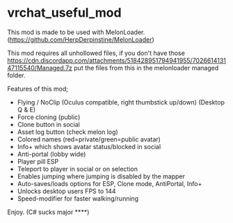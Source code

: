 # vrchat_useful_mod
This mod is made to be used with MelonLoader. (https://github.com/HerpDerpinstine/MelonLoader)

This mod requires all unhollowed files, if you don't have those https://cdn.discordapp.com/attachments/518428951794941955/702661413147115540/Managed.7z
put the files from this in the melonloader managed folder.

Features of this mod;
- Flying / NoClip (Oculus compatible, right thumbstick up/down) (Desktop Q & E)
- Force cloning (public)
- Clone button in social
- Asset log button (check melon log)
- Colored names (red=private/green=public avatar)
- Info+ which shows avatar status/blocked in social
- Anti-portal (lobby wide)
- Player pill ESP
- Teleport to player in social or on selection
- Enables jumping where jumping is disabled by the mapper
- Auto-saves/loads options for ESP, Clone mode, AntiPortal, Info+
- Unlocks desktop users FPS to 144
- Speed-modifier for faster walking/running

Enjoy. (C# sucks major ****)
